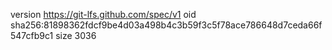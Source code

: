 version https://git-lfs.github.com/spec/v1
oid sha256:81898362fdcf9be4d03a498b4c3b59f3c5f78ace786648d7ceda66f547cfb9c1
size 3036
